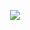 <p align="center">
    <a href="https://skillicons.dev">
    <img src="https://skillicons.dev/icons?i=js,html,css,react,mysql,java&perline=3" />
  </a>
</p>
